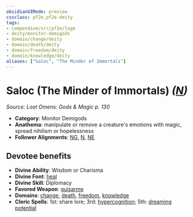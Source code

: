 ```yaml
---
obsidianUIMode: preview
cssclass: pf2e,pf2e-deity
tags:
- compendium/src/pf2e/logm
- deity/monitor-demigods
- domain/change/deity
- domain/death/deity
- domain/freedom/deity
- domain/knowledge/deity
aliases: ["Saloc", "The Minder of Immortals"]
---
```

# Saloc (The Minder of Immortals) *([N](../../../rules/traits/neutral-b1.md))*  
*Source: Lost Omens: Gods & Magic p. 130*  

- **Category**: Monitor Demigods
- **Anathema**: manipulate or remove a creature's emotions with magic, spread nihilism or hopelessness
- **Follower Alignments**: [NG](../../../rules/traits/neutral-good-b1.md), [N](../../../rules/traits/neutral-b1.md), [NE](../../../rules/traits/neutral-evil-b1.md)

## Devotee benefits

- **Divine Ability**: Wisdom or Charisma
- **Divine Font**: [heal](../../spells/heal.md)
- **Divine Skill**: Diplomacy
- **Favored Weapon**: [guisarme](../../equipment/items/guisarme.md)
- **Domains**: [change](../domains.md#Change), [death](../domains.md#Death), [freedom](../domains.md#Freedom), [knowledge](../domains.md#Knowledge)
- **Cleric Spells**: 1st: share lore; 3rd: [hypercognition](../../spells/hypercognition.md); 5th: [dreaming potential](../../spells/dreaming-potential.md)